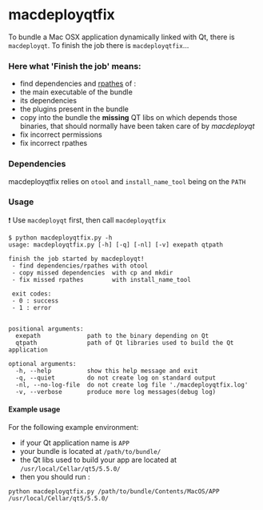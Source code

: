 # macdeployqtfix
To bundle a Mac OSX application dynamically linked with Qt, there is `macdeployqt`. To finish the job there is `macdeployqtfix`...

### Here what 'Finish the job' means:

 - find dependencies and [rpathes](https://en.wikipedia.org/wiki/Rpath) of :
  - the main executable of the bundle
  - its dependencies
  - the plugins present in the bundle
 - copy into the bundle the **missing** QT libs on which depends those binaries, that should normally have been taken care of by *macdeployqt*
 - fix incorrect permissions
 - fix incorrect rpathes

### Dependencies
macdeployqtfix relies on `otool` and `install_name_tool` being on the `PATH`

### Usage

:exclamation: Use `macdeployqt` first, then call `macdeployqtfix`


```
$ python macdeployqtfix.py -h
usage: macdeployqtfix.py [-h] [-q] [-nl] [-v] exepath qtpath

finish the job started by macdeployqt!
 - find dependencies/rpathes with otool
 - copy missed dependencies  with cp and mkdir
 - fix missed rpathes        with install_name_tool

 exit codes:
 - 0 : success
 - 1 : error
 

positional arguments:
  exepath             path to the binary depending on Qt
  qtpath              path of Qt libraries used to build the Qt application

optional arguments:
  -h, --help          show this help message and exit
  -q, --quiet         do not create log on standard output
  -nl, --no-log-file  do not create log file './macdeployqtfix.log'
  -v, --verbose       produce more log messages(debug log)

```
#### Example usage
For the following example environment:
- if your Qt application name is `APP`
- your bundle is located at `/path/to/bundle/`
- the Qt libs used to build your app are located at `/usr/local/Cellar/qt5/5.5.0/`
- then you should run :
```
python macdeployqtfix.py /path/to/bundle/Contents/MacOS/APP /usr/local/Cellar/qt5/5.5.0/
```

